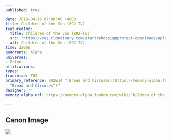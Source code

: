 ```yaml
---
published: true

date: 2019-04-16 07:00:00 +0000
title: Children of the Son (892-IV)
featuredImg:
  title: Children of the Son (892-IV)
  src: "https://res.cloudinary.com/startrekdesignproject-com/image/upload/v1555429241/Children-of-the-Sun.png"
  alt: Children of the Son (892-IV)
time: 2200s
quadrants: Alpha
universes:
- Prime
affiliations:
types:
franchise: TOS
primary_reference: S02E14 "[Bread and Circuses](https://memory-alpha.fandom.com/wiki/Bread_and_Circuses
  "Bread and Circuses")"
designer: ''
memory_alpha_url: https://memory-alpha.fandom.com/wiki/Children_of_the_Son

---
```

## Canon Image

![](https://res.cloudinary.com/startrekdesignproject-com/image/upload/v1555429242/ChildrenOfTheSon1.jpg)